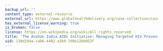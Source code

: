 ```yaml
---
backup_url: ''
content_type: external-resource
external_url: https://www.globalhealthdelivery.org/case-collection/case-studies/asia-and-middle-east/the-avahan-india-aids-initiative-managing-targeted
has_external_license_warning: true
is_broken: false
license: https://en.wikipedia.org/wiki/All_rights_reserved
title: 'The Avahan India AIDS Initiative: Managing Targeted HIV Prevention at Scale'
uid: 130d294a-cab6-4482-a3b9-7d0e22b8053f
---
```

